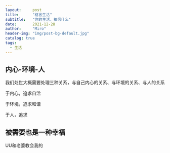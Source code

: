 ```yaml
---
layout:     post
title:      "格言生活"
subtitle:   "你的生活，相信什么"
date:       2021-12-28
author:     "Miro"
header-img: "img/post-bg-default.jpg"
catalog: true
tags:
  - 生活
---
```


## 内心-环境-人

我们处世大概需要处理三种关系，与自己内心的关系、与环境的关系、与人的关系

于内心，追求自洽

于环境，追求和谐

于人，追求

## 被需要也是一种幸福

UU和老婆教会我的


